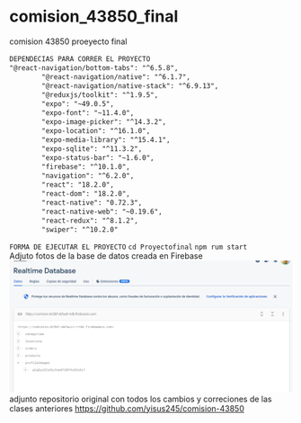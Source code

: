 # comision_43850_final
comision 43850 proeyecto final 
```
DEPENDECIAS PARA CORRER EL PROYECTO
"@react-navigation/bottom-tabs": "^6.5.8",
        "@react-navigation/native": "^6.1.7",
        "@react-navigation/native-stack": "^6.9.13",
        "@reduxjs/toolkit": "^1.9.5",
        "expo": "~49.0.5",
        "expo-font": "~11.4.0",
        "expo-image-picker": "^14.3.2",
        "expo-location": "^16.1.0",
        "expo-media-library": "^15.4.1",
        "expo-sqlite": "^11.3.2",
        "expo-status-bar": "~1.6.0",
        "firebase": "^10.1.0",
        "navigation": "^6.2.0",
        "react": "18.2.0",
        "react-dom": "18.2.0",
        "react-native": "0.72.3",
        "react-native-web": "~0.19.6",
        "react-redux": "^8.1.2",
        "swiper": "^10.2.0"
```

`FORMA DE EJECUTAR EL PROYECTO`
`cd Proyectofinal`
`npm rum start`   
Adjuto fotos de la base de datos creada en Firebase
![fotos de la creacion y inf de la base de datos](https://github.com/yisus245/comision_43850_final/blob/main/Proyectofinal/src/img/Captura%20de%20pantalla%202023-08-20%20225001.png)
adjunto repositorio original con todos los cambios y correciones de las clases anteriores
https://github.com/yisus245/comision-43850
